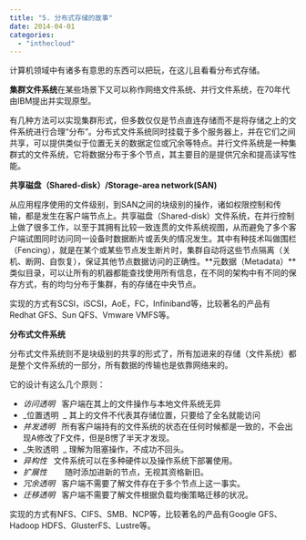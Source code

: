 ```yaml
---
title: "5. 分布式存储的故事"
date: 2014-04-01
categories: 
  - "inthecloud"
---
```


计算机领域中有诸多有意思的东西可以把玩，在这儿且看看分布式存储。

**集群文件系统**在某些场景下又可以称作网络文件系统、并行文件系统，在70年代由IBM提出并实现原型。

有几种方法可以实现集群形式，但多数仅仅是节点直连存储而不是将存储之上的文件系统进行合理“分布”。分布式文件系统同时挂载于多个服务器上，并在它们之间共享，可以提供类似于位置无关的数据定位或冗余等特点。并行文件系统是一种集群式的文件系统，它将数据分布于多个节点，其主要目的是提供冗余和提高读写性能。

**共享磁盘（Shared-disk）/Storage-area network(SAN)**

从应用程序使用的文件级别，到SAN之间的块级别的操作，诸如权限控制和传输，都是发生在客户端节点上。共享磁盘（Shared-disk）文件系统，在并行控制上做了很多工作，以至于其拥有比较一致连贯的文件系统视图，从而避免了多个客户端试图同时访问同一设备时数据断片或丢失的情况发生。其中有种技术叫做围栏（Fencing），就是在某个或某些节点发生断片时，集群自动将这些节点隔离（关机、断网、自恢复），保证其他节点数据访问的正确性。**元数据（Metadata）**类似目录，可以让所有的机器都能查找使用所有信息，在不同的架构中有不同的保存方式，有的均匀分布于集群，有的存储在中央节点。

实现的方式有SCSI，iSCSI，AoE，FC，Infiniband等，比较著名的产品有Redhat GFS、Sun QFS、Vmware VMFS等。

**分布式文件系统**

分布式文件系统则不是块级别的共享的形式了，所有加进来的存储（文件系统）都是整个文件系统的一部分，所有数据的传输也是依靠网络来的。

它的设计有这么几个原则：

- _访问透明_   客户端在其上的文件操作与本地文件系统无异
- _位置透明  _ 其上的文件不代表其存储位置，只要给了全名就能访问
- _并发透明_   所有客户端持有的文件系统的状态在任何时候都是一致的，不会出现A修改了F文件，但是B愣了半天才发现。
- _失败透明  _ 理解为阻塞操作，不成功不回头。
- _异构性_   文件系统可以在多种硬件以及操作系统下部署使用。
- _扩展性_        随时添加进新的节点，无视其资格新旧。
- _冗余透明_   客户端不需要了解文件存在于多个节点上这一事实。
- _迁移透明_   客户端不需要了解文件根据负载均衡策略迁移的状况。

实现的方式有NFS、CIFS、SMB、NCP等，比较著名的产品有Google GFS、Hadoop HDFS、GlusterFS、Lustre等。
